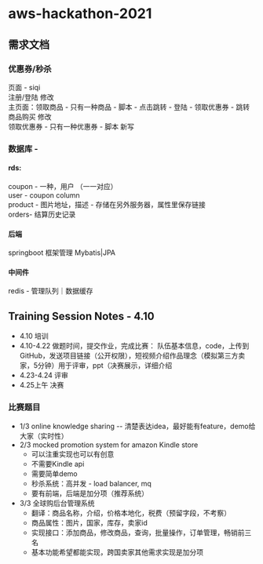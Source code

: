 # aws-hackathon-2021

## 需求文档

### 优惠券/秒杀
页面 - siqi  
注册/登陆 修改  
主页面：领取商品 - 只有一种商品 - 脚本 - 点击跳转 - 登陆 - 领取优惠券 - 跳转商品购买  修改  
领取优惠券 - 只有一种优惠券 - 脚本 新写  

### 数据库 -
#### rds:
coupon - 一种，用户 （一一对应）  
user - coupon column  
product - 图片地址，描述 - 存储在另外服务器，属性里保存链接  
orders- 结算历史记录  
#### 后端
springboot 框架管理 Mybatis|JPA  
#### 中间件
redis - 管理队列｜数据缓存


## Training Session Notes - 4.10

- 4.10 培训
- 4.10-4.22 做题时间，提交作业，完成比赛： 队伍基本信息，code，上传到GitHub，发送项目链接（公开权限），短视频介绍作品理念（模拟第三方卖家，5分钟）用于评审，ppt（决赛展示，详细介绍
- 4.23-4.24 评审
- 4.25上午 决赛

### 比赛题目

- 1/3 online knowledge sharing -- 清楚表达idea，最好能有feature，demo给大家（实时性）
- 2/3 mocked promotion system for amazon Kindle store
    - 可以注重实现也可以有创意
    - 不需要Kindle api
    - 需要简单demo
    - 秒杀系统：高并发 - load balancer, mq
    - 要有前端，后端是加分项（推荐系统）
- 3/3 全球购后台管理系统
    - 翻译：商品名称，介绍，价格本地化，税费（预留字段，不考察）
    - 商品属性：图片，国家，库存，卖家id
    - 实现接口：添加商品，修改商品，查询，批量操作，订单管理，畅销前三名
    - 基本功能希望都能实现，跨国卖家其他需求实现是加分项







